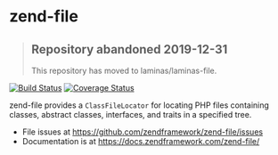 # zend-file

> ## Repository abandoned 2019-12-31
>
> This repository has moved to laminas/laminas-file.

[![Build Status](https://secure.travis-ci.org/zendframework/zend-file.svg?branch=master)](https://secure.travis-ci.org/zendframework/zend-file)
[![Coverage Status](https://coveralls.io/repos/github/zendframework/zend-file/badge.svg?branch=master)](https://coveralls.io/github/zendframework/zend-file?branch=master)

zend-file provides a `ClassFileLocator` for locating PHP files containing
classes, abstract classes, interfaces, and traits in a specified tree.

- File issues at https://github.com/zendframework/zend-file/issues
- Documentation is at https://docs.zendframework.com/zend-file/